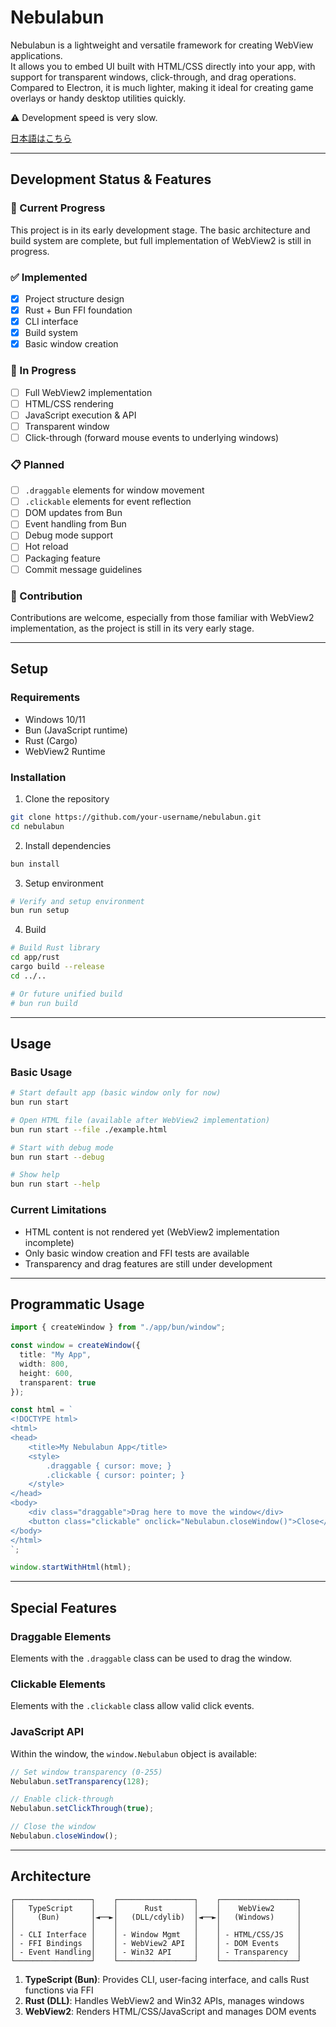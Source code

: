 # Nebulabun
Nebulabun is a lightweight and versatile framework for creating WebView applications.  
It allows you to embed UI built with HTML/CSS directly into your app, with support for transparent windows, click-through, and drag operations.  
Compared to Electron, it is much lighter, making it ideal for creating game overlays or handy desktop utilities quickly.  

⚠️ Development speed is very slow.  

[日本語はこちら](readme-jp.md)  

---

## Development Status & Features

### 🎯 Current Progress
This project is in its early development stage. The basic architecture and build system are complete, but full implementation of WebView2 is still in progress.

### ✅ Implemented
- [x] Project structure design
- [x] Rust + Bun FFI foundation
- [x] CLI interface
- [x] Build system
- [x] Basic window creation

### 🚧 In Progress
- [ ] Full WebView2 implementation
- [ ] HTML/CSS rendering
- [ ] JavaScript execution & API
- [ ] Transparent window
- [ ] Click-through (forward mouse events to underlying windows)

### 📋 Planned
- [ ] `.draggable` elements for window movement
- [ ] `.clickable` elements for event reflection
- [ ] DOM updates from Bun
- [ ] Event handling from Bun
- [ ] Debug mode support
- [ ] Hot reload
- [ ] Packaging feature
- [ ] Commit message guidelines

### 🤝 Contribution
Contributions are welcome, especially from those familiar with WebView2 implementation, as the project is still in its very early stage.

---

## Setup

### Requirements
- Windows 10/11  
- Bun (JavaScript runtime)  
- Rust (Cargo)  
- WebView2 Runtime  

### Installation

1. Clone the repository
```bash
git clone https://github.com/your-username/nebulabun.git
cd nebulabun
```

2. Install dependencies
```bash
bun install
```

3. Setup environment
```bash
# Verify and setup environment
bun run setup
```

4. Build
```bash
# Build Rust library
cd app/rust
cargo build --release
cd ../..

# Or future unified build
# bun run build
```

---

## Usage

### Basic Usage
```bash
# Start default app (basic window only for now)
bun run start

# Open HTML file (available after WebView2 implementation)
bun run start --file ./example.html

# Start with debug mode
bun run start --debug

# Show help
bun run start --help
```

### Current Limitations
- HTML content is not rendered yet (WebView2 implementation incomplete)  
- Only basic window creation and FFI tests are available  
- Transparency and drag features are still under development  

---

## Programmatic Usage

```typescript
import { createWindow } from "./app/bun/window";

const window = createWindow({
  title: "My App",
  width: 800,
  height: 600,
  transparent: true
});

const html = `
<!DOCTYPE html>
<html>
<head>
    <title>My Nebulabun App</title>
    <style>
        .draggable { cursor: move; }
        .clickable { cursor: pointer; }
    </style>
</head>
<body>
    <div class="draggable">Drag here to move the window</div>
    <button class="clickable" onclick="Nebulabun.closeWindow()">Close</button>
</body>
</html>
`;

window.startWithHtml(html);
```

---

## Special Features

### Draggable Elements
Elements with the `.draggable` class can be used to drag the window.

### Clickable Elements
Elements with the `.clickable` class allow valid click events.

### JavaScript API
Within the window, the `window.Nebulabun` object is available:

```javascript
// Set window transparency (0-255)
Nebulabun.setTransparency(128);

// Enable click-through
Nebulabun.setClickThrough(true);

// Close the window
Nebulabun.closeWindow();
```

---

## Architecture

```
┌─────────────────┐    ┌─────────────────┐    ┌─────────────────┐
│   TypeScript    │    │      Rust       │    │    WebView2     │
│     (Bun)       │◄──►│   (DLL/cdylib)  │◄──►│   (Windows)     │
│                 │    │                 │    │                 │
│ - CLI Interface │    │ - Window Mgmt   │    │ - HTML/CSS/JS   │
│ - FFI Bindings  │    │ - WebView2 API  │    │ - DOM Events    │
│ - Event Handling│    │ - Win32 API     │    │ - Transparency  │
└─────────────────┘    └─────────────────┘    └─────────────────┘
```

1. **TypeScript (Bun)**: Provides CLI, user-facing interface, and calls Rust functions via FFI  
2. **Rust (DLL)**: Handles WebView2 and Win32 APIs, manages windows  
3. **WebView2**: Renders HTML/CSS/JavaScript and manages DOM events  
